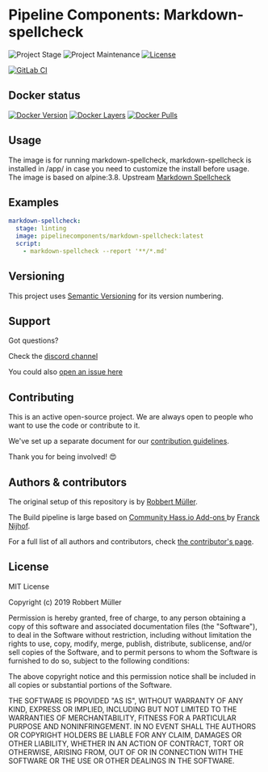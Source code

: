 # Pipeline Components: Markdown-spellcheck

![Project Stage][project-stage-shield]
![Project Maintenance][maintenance-shield]
[![License][license-shield]](LICENSE)

[![GitLab CI][gitlabci-shield]][gitlabci]

## Docker status

[![Docker Version][version-shield]][microbadger]
[![Docker Layers][layers-shield]][microbadger]
[![Docker Pulls][pulls-shield]][dockerhub]

## Usage

The image is for running markdown-spellcheck, markdown-spellcheck is installed in /app/ in case you need to customize the install before usage.
The image is based on alpine:3.8.
Upstream [Markdown Spellcheck][markdown-spellcheck]

## Examples

```yaml
markdown-spellcheck:
  stage: linting
  image: pipelinecomponents/markdown-spellcheck:latest
  script:
    - markdown-spellcheck --report '**/*.md'
```

## Versioning

This project uses [Semantic Versioning][semver] for its version numbering.

## Support

Got questions?

Check the [discord channel][discord]

You could also [open an issue here][issue]

## Contributing

This is an active open-source project. We are always open to people who want to
use the code or contribute to it.

We've set up a separate document for our [contribution guidelines](CONTRIBUTING.md).

Thank you for being involved! :heart_eyes:

## Authors & contributors

The original setup of this repository is by [Robbert Müller][mjrider].

The Build pipeline is large based on [Community Hass.io Add-ons
][hassio-addons] by [Franck Nijhof][frenck].

For a full list of all authors and contributors,
check [the contributor's page][contributors].

## License

MIT License

Copyright (c) 2019 Robbert Müller

Permission is hereby granted, free of charge, to any person obtaining a copy
of this software and associated documentation files (the "Software"), to deal
in the Software without restriction, including without limitation the rights
to use, copy, modify, merge, publish, distribute, sublicense, and/or sell
copies of the Software, and to permit persons to whom the Software is
furnished to do so, subject to the following conditions:

The above copyright notice and this permission notice shall be included in all
copies or substantial portions of the Software.

THE SOFTWARE IS PROVIDED "AS IS", WITHOUT WARRANTY OF ANY KIND, EXPRESS OR
IMPLIED, INCLUDING BUT NOT LIMITED TO THE WARRANTIES OF MERCHANTABILITY,
FITNESS FOR A PARTICULAR PURPOSE AND NONINFRINGEMENT. IN NO EVENT SHALL THE
AUTHORS OR COPYRIGHT HOLDERS BE LIABLE FOR ANY CLAIM, DAMAGES OR OTHER
LIABILITY, WHETHER IN AN ACTION OF CONTRACT, TORT OR OTHERWISE, ARISING FROM,
OUT OF OR IN CONNECTION WITH THE SOFTWARE OR THE USE OR OTHER DEALINGS IN THE
SOFTWARE.

[commits]: https://gitlab.com/pipeline-components/markdown-spellcheck/commits/master
[contributors]: https://gitlab.com/pipeline-components/markdown-spellcheck/graphs/master
[dockerhub]: https://hub.docker.com/r/pipelinecomponents/markdown-spellcheck
[license-shield]: https://img.shields.io/badge/License-MIT-green.svg
[mjrider]: https://gitlab.com/mjrider
[discord]: https://discord.gg/vhxWFfP
[gitlabci-shield]: https://img.shields.io/gitlab/pipeline/pipeline-components/markdown-spellcheck.svg
[gitlabci]: https://gitlab.com/pipeline-components/markdown-spellcheck/commits/master
[issue]: https://gitlab.com/pipeline-components/markdown-spellcheck/issues
[keepchangelog]: http://keepachangelog.com/en/1.0.0/
[layers-shield]: https://images.microbadger.com/badges/image/pipelinecomponents/markdown-spellcheck.svg
[maintenance-shield]: https://img.shields.io/maintenance/yes/2019.svg
[microbadger]: https://microbadger.com/images/pipelinecomponents/markdown-spellcheck
[project-stage-shield]: https://img.shields.io/badge/project%20stage-production%20ready-brightgreen.svg
[pulls-shield]: https://img.shields.io/docker/pulls/pipelinecomponents/markdown-spellcheck.svg
[releases]: https://gitlab.com/pipeline-components/markdown-spellcheck/tags
[repository]: https://gitlab.com/pipeline-components/markdown-spellcheck
[semver]: http://semver.org/spec/v2.0.0.html
[version-shield]: https://images.microbadger.com/badges/version/pipelinecomponents/markdown-spellcheck.svg

[frenck]: https://github.com/frenck
[hassio-addons]: https://github.com/hassio-addons
[markdown-spellcheck]: https://www.npmjs.com/package/markdown-spellcheck
